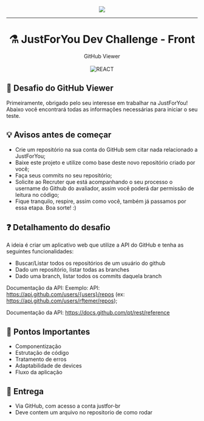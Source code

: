 <div align="center">
  <img src="https://revobeautytech.com.br/assinaturas/logo-jfy.png">
</div>

---

<div align="center">
  <h1>⚗️ JustForYou Dev Challenge - Front</h1>
</div>

<div align="center">
    GitHub Viewer
</div>

<br>

<div align="center">
  <img src="https://reactjs.org/logo-og.png?style=flat&logo=python&logoColor=white&color=success" alt="REACT" />
</div>

## 🔰 Desafio do GitHub Viewer

Primeiramente, obrigado pelo seu interesse em trabalhar na JustForYou! Abaixo você encontrará todas as informações necessárias para iniciar o seu teste.

## 💡 Avisos antes de começar

* Crie um repositório na sua conta do GitHub sem citar nada relacionado a JustForYou;
* Baixe este projeto e utilize como base deste novo repositório criado por você;
* Faça seus commits no seu repositório;
* Solicite ao Recruter que está acompanhando o seu processo o username do Github do avaliador, assim você poderá dar permissão de leitura no código;
* Fique tranquilo, respire, assim como você, também já passamos por essa etapa. Boa sorte! :)

## ❓ Detalhamento do desafio

A ideia é criar um aplicativo web que utilize a API do GitHub e tenha as seguintes funcionalidades:
* Buscar/Listar todos os repositórios de um usuário do github
* Dado um repositório, listar todas as branches
* Dado uma branch, listar todos os commits daquela branch 

Documentação da API:
Exemplo:
API: https://api.github.com/users/{users}/repos
 (ex: https://api.github.com/users/rftemer/repos);

Documentação da API: https://docs.github.com/pt/rest/reference


## 📝 Pontos Importantes

* Componentização 
* Estrutação de código
* Tratamento de erros
* Adaptabilidade de devices
* Fluxo da aplicação

## 📝 Entrega

* Via GitHub, com acesso a conta justfor-br
* Deve contem um arquivo no repositorio de como rodar

